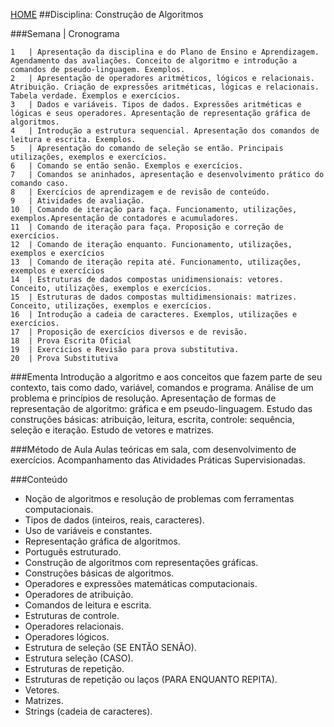 [HOME](https://github.COM/Webschool-io/Ensino-Superior-de-Informatica-GRATUITO) 
##Disciplina: Construção de Algoritmos

###Semana | Cronograma
```
1	| Apresentação da disciplina e do Plano de Ensino e Aprendizagem. Agendamento das avaliações. Conceito de algoritmo e introdução a comandos de pseudo-linguagem. Exemplos.
2	| Apresentação de operadores aritméticos, lógicos e relacionais. Atribuição. Criação de expressões aritméticas, lógicas e relacionais. Tabela verdade. Exemplos e exercícios.
3	| Dados e variáveis. Tipos de dados. Expressões aritméticas e lógicas e seus operadores. Apresentação de representação gráfica de algoritmos.
4	| Introdução a estrutura sequencial. Apresentação dos comandos de leitura e escrita. Exemplos.
5	| Apresentação do comando de seleção se então. Principais utilizações, exemplos e exercícios.
6	| Comando se então senão. Exemplos e exercícios.
7	| Comandos se aninhados, apresentação e desenvolvimento prático do comando caso.
8	| Exercícios de aprendizagem e de revisão de conteúdo.
9	| Atividades de avaliação.
10	| Comando de iteração para faça. Funcionamento, utilizações, exemplos.Apresentação de contadores e acumuladores.
11	| Comando de iteração para faça. Proposição e correção de exercícios.
12	| Comando de iteração enquanto. Funcionamento, utilizações, exemplos e exercícios
13	| Comando de iteração repita até. Funcionamento, utilizações, exemplos e exercícios
14	| Estruturas de dados compostas unidimensionais: vetores. Conceito, utilizações, exemplos e exercícios.
15	| Estruturas de dados compostas multidimensionais: matrizes. Conceito, utilizações, exemplos e exercícios.
16	| Introdução a cadeia de caracteres. Exemplos, utilizações e exercícios.
17	| Proposição de exercícios diversos e de revisão.
18	| Prova Escrita Oficial
19	| Exercícios e Revisão para prova substitutiva.
20	| Prova Substitutiva

```
###Ementa
Introdução a algoritmo e aos conceitos que fazem parte de seu contexto, tais como dado, variável, comandos e programa. Análise de um problema e princípios de resolução. Apresentação de formas de representação de algoritmo: gráfica e em pseudo-linguagem. Estudo das construções básicas: atribuição, leitura, escrita, controle: sequência, seleção e iteração. Estudo de vetores e matrizes.

###Método de Aula
Aulas teóricas em sala, com desenvolvimento de exercícios. Acompanhamento das Atividades Práticas Supervisionadas.

###Conteúdo
- Noção de algoritmos e resolução de problemas com ferramentas computacionais.
- Tipos de dados (inteiros, reais, caracteres).
- Uso de variáveis e constantes.
- Representação gráfica de algoritmos.
- Português estruturado.
- Construção de algoritmos com representações gráficas.
- Construções básicas de algoritmos.
- Operadores e expressões matemáticas computacionais.
- Operadores de atribuição.
- Comandos de leitura e escrita.
- Estruturas de controle.
- Operadores relacionais.
- Operadores lógicos.
- Estrutura de seleção (SE ENTÃO SENÃO).
- Estrutura seleção (CASO).
- Estruturas de repetição.
- Estruturas de repetição ou laços (PARA ENQUANTO REPITA).
- Vetores.
- Matrizes.
- Strings (cadeia de caracteres).
